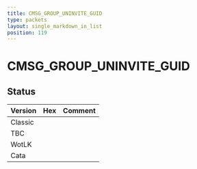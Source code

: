 ```yaml
---
title: CMSG_GROUP_UNINVITE_GUID
type: packets
layout: single_markdown_in_list
position: 119
---
```


# CMSG_GROUP_UNINVITE_GUID

## Status

Version | Hex | Comment
---------- | ---------- | ---------- 
Classic |  |  
TBC |  |  
WotLK |  |  
Cata |  |  
